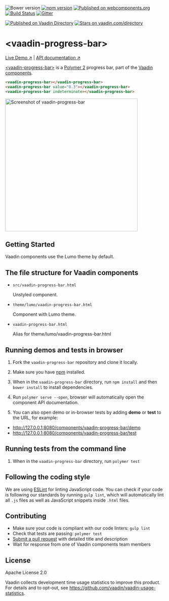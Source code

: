 ![Bower version](https://img.shields.io/bower/v/vaadin-progress-bar.svg)
[![npm version](https://badge.fury.io/js/%40vaadin%2Fvaadin-progress-bar.svg)](https://badge.fury.io/js/%40vaadin%2Fvaadin-progress-bar)
[![Published on webcomponents.org](https://img.shields.io/badge/webcomponents.org-published-blue.svg)](https://www.webcomponents.org/element/vaadin/vaadin-progress-bar)
[![Build Status](https://travis-ci.org/vaadin/vaadin-progress-bar.svg?branch=master)](https://travis-ci.org/vaadin/vaadin-progress-bar)
[![Gitter](https://badges.gitter.im/Join%20Chat.svg)](https://gitter.im/vaadin/web-components?utm_source=badge&utm_medium=badge&utm_campaign=pr-badge)

[![Published on Vaadin  Directory](https://img.shields.io/badge/Vaadin%20Directory-published-00b4f0.svg)](https://vaadin.com/directory/component/vaadinvaadin-progress-bar)
[![Stars on vaadin.com/directory](https://img.shields.io/vaadin-directory/star/vaadinvaadin-progress-bar.svg)](https://vaadin.com/directory/component/vaadinvaadin-progress-bar)

# &lt;vaadin-progress-bar&gt;

[Live Demo ↗](https://vaadin.com/components/vaadin-progress-bar/html-examples)
|
[API documentation ↗](https://vaadin.com/components/vaadin-progress-bar/html-api)

[&lt;vaadin-progress-bar&gt;](https://vaadin.com/components/vaadin-progress-bar) is a [Polymer 2](http://polymer-project.org) progress bar, part of the [Vaadin components](https://vaadin.com/components).

<!--
```
<custom-element-demo>
  <template>
    <script src="../webcomponentsjs/webcomponents-lite.js"></script>
    <link rel="import" href="vaadin-progress-bar.html">
    <next-code-block></next-code-block>
  </template>
</custom-element-demo>
```
-->

```html
<vaadin-progress-bar></vaadin-progress-bar>
<vaadin-progress-bar value="0.3"></vaadin-progress-bar>
<vaadin-progress-bar indeterminate></vaadin-progress-bar>
```

[<img src="https://raw.githubusercontent.com/vaadin/vaadin-progress-bar/master/screenshot.gif" width="418" alt="Screenshot of vaadin-progress-bar">](https://vaadin.com/components/vaadin-progress-bar)

## Getting Started

Vaadin components use the Lumo theme by default.

## The file structure for Vaadin components

- `src/vaadin-progress-bar.html`

  Unstyled component.

- `theme/lumo/vaadin-progress-bar.html`

  Component with Lumo theme.

- `vaadin-progress-bar.html`

  Alias for theme/lumo/vaadin-progress-bar.html

## Running demos and tests in browser

1. Fork the `vaadin-progress-bar` repository and clone it locally.

1. Make sure you have [npm](https://www.npmjs.com/) installed.

1. When in the `vaadin-progress-bar` directory, run `npm install` and then `bower install` to install dependencies.

1. Run `polymer serve --open`, browser will automatically open the component API documentation.

1. You can also open demo or in-browser tests by adding **demo** or **test** to the URL, for example:

  - http://127.0.0.1:8080/components/vaadin-progress-bar/demo
  - http://127.0.0.1:8080/components/vaadin-progress-bar/test


## Running tests from the command line

1. When in the `vaadin-progress-bar` directory, run `polymer test`


## Following the coding style

We are using [ESLint](http://eslint.org/) for linting JavaScript code. You can check if your code is following our standards by running `gulp lint`, which will automatically lint all `.js` files as well as JavaScript snippets inside `.html` files.


## Contributing

  - Make sure your code is compliant with our code linters: `gulp lint`
  - Check that tests are passing: `polymer test`
  - [Submit a pull request](https://www.digitalocean.com/community/tutorials/how-to-create-a-pull-request-on-github) with detailed title and description
  - Wait for response from one of Vaadin components team members


## License

Apache License 2.0

Vaadin collects development time usage statistics to improve this product. For details and to opt-out, see https://github.com/vaadin/vaadin-usage-statistics.
